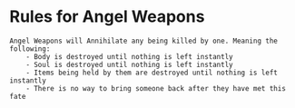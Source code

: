 # Rules for Angel Weapons

    Angel Weapons will Annihilate any being killed by one. Meaning the following:
        - Body is destroyed until nothing is left instantly
        - Soul is destroyed until nothing is left instantly
        - Items being held by them are destroyed until nothing is left instantly
        - There is no way to bring someone back after they have met this fate
